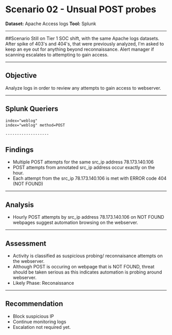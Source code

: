 # Scenario 02 - Unsual POST probes

**Dataset:** Apache Access logs
**Tool:** Splunk

-------------------

##Scenario 
Still on Tier 1 SOC shift, with the same Apache logs datasets. After spike of 403's and 404's, that were previously analyzed, I'm asked to keep an eye out for anything beyond reconnaissance. Alert manager if scanning escalates to attempting to gain access.

-------------------

## Objective

  Analyze logs in order to review any attempts to gain access to webserver.

  -------------------

  ## Splunk Queriers
    index="weblog"
    index="weblog" method=POST

    -------------------

## Findings 
  - Multiple POST attempts for the same src_ip address 78.173.140.106
  - POST attempts from annotated src_ip address occur exactly on the hour.
  - Each attempt from the src_ip 78.173.140.106 is met with  ERROR code 404 (NOT FOUND) 

  -------------------

## Analysis
  - Hourly POST attempts by src_ip address 78.173.140.106 on NOT FOUND webpages suggest automation browsing on the webserver.

-------------------

## Assessment
  - Activity is classified as suspicious probing/ reconnaisance attempts on the webserver.
  - Although POST is occuring on webpage that is NOT FOUND, threat should be taken serious as this indicates automation is probing around webserver.
  - Likely Phase: Reconaissance

-------------------

## Recommendation
  - Block suspicious IP
  - Continue monitoring logs
  - Escalation not required yet.
